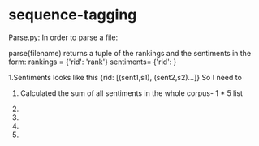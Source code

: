 sequence-tagging
================

Parse.py:
In order to parse a file:

parse(filename)
returns a tuple of the rankings and the sentiments in the form:
rankings = {'rid': 'rank'} 
sentiments= {'rid': }

1.Sentiments looks like this {rid: [(sent1,s1), (sent2,s2)...]}
  So I need to 
  1. Calculated the sum of all sentiments in the whole corpus- 1 * 5 list 
     
  2.  
2. 
3. 
4.
